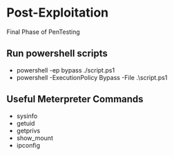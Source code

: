 # Post-Exploitation

Final Phase of PenTesting

## Run powershell scripts

- powershell -ep bypass ./script.ps1
- powershell -ExecutionPolicy Bypass -File .\script.ps1

## Useful Meterpreter Commands

- sysinfo
- getuid
- getprivs
- show_mount
- ipconfig